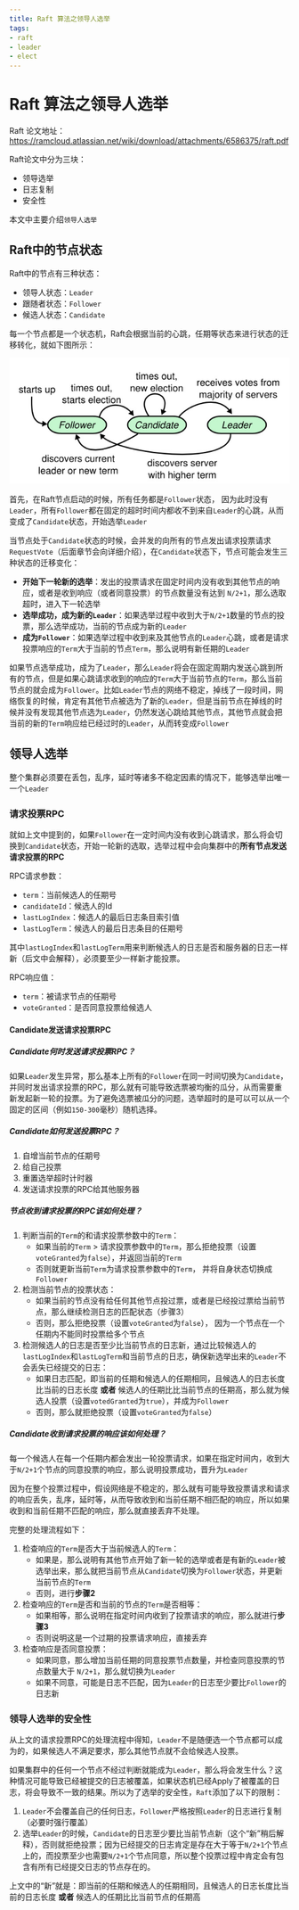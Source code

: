 ```yaml
---
title: Raft 算法之领导人选举
tags:
- raft
- leader
- elect
---
```


# Raft 算法之领导人选举

Raft 论文地址：https://ramcloud.atlassian.net/wiki/download/attachments/6586375/raft.pdf

Raft论文中分为三块：

- 领导选举
- 日志复制
- 安全性

本文中主要介绍`领导人选举`

## Raft中的节点状态

Raft中的节点有三种状态：

- 领导人状态：`Leader`
- 跟随者状态：`Follower`
- 候选人状态：`Candidate`

每一个节点都是一个状态机，Raft会根据当前的心跳，任期等状态来进行状态的迁移转化，就如下图所示：

![raft-role](/assets/raft-role.png)

首先，在Raft节点启动的时候，所有任务都是`Follower`状态， 因为此时没有`Leader`，所有`Follower`都在固定的超时时间内都收不到来自`Leader`的心跳，从而变成了`Candidate`状态，开始选举`Leader`

当节点处于`Candidate`状态的时候，会并发的向所有的节点发出请求投票请求`RequestVote`（后面章节会向详细介绍），在`Candidate`状态下，节点可能会发生三种状态的迁移变化：

- **开始下一轮新的选举**：发出的投票请求在固定时间内没有收到其他节点的响应，或者是收到响应（或者同意投票）的节点数量没有达到 `N/2+1`，那么选取超时，进入下一轮选举
- **选举成功，成为新的`Leader`**：如果选举过程中收到大于`N/2+1`数量的节点的投票，那么选举成功，当前的节点成为新的`Leader`
- **成为`Follower`**：如果选举过程中收到来及其他节点的`Leader`心跳，或者是请求投票响应的`Term`大于当前的节点`Term`，那么说明有新任期的`Leader`

如果节点选举成功，成为了`Leader`，那么`Leader`将会在固定周期内发送心跳到所有的节点，但是如果心跳请求收到的响应的`Term`大于当前节点的`Term`，那么当前节点的就会成为`Follower`。比如`Leader`节点的网络不稳定，掉线了一段时间，网络恢复的时候，肯定有其他节点被选为了新的`Leader`，但是当前节点在掉线的时候并没有发现其他节点选为`Leader`，仍然发送心跳给其他节点，其他节点就会把当前的新的`Term`响应给已经过时的`Leader`，从而转变成`Follower`



## 领导人选举

整个集群必须要在丢包，乱序，延时等诸多不稳定因素的情况下，能够选举出唯一一个`Leader`

### 请求投票RPC

就如上文中提到的，如果`Follower`在一定时间内没有收到心跳请求，那么将会切换到`Candidate`状态，开始一轮新的选取，选举过程中会向集群中的**所有节点发送请求投票的RPC**



RPC请求参数：

- `term`：当前候选人的任期号
- `candidateId`：候选人的Id
- `lastLogIndex`：候选人的最后日志条目索引值
- `lastLogTerm`：候选人的最后日志条目的任期号

其中`lastLogIndex`和`lastLogTerm`用来判断候选人的日志是否和服务器的日志一样新（后文中会解释），必须要至少一样新才能投票。

RPC响应值：

- `term`：被请求节点的任期号
- `voteGranted`：是否同意投票给候选人



#### Candidate发送请求投票RPC



##### Candidate何时发送请求投票RPC？

如果`Leader`发生异常，那么基本上所有的`Follower`在同一时间切换为`Candidate`，并同时发出请求投票的RPC，那么就有可能导致选票被均衡的瓜分，从而需要重新发起新一轮的投票。为了避免选票被瓜分的问题，选举超时的是可以可以从一个固定的区间（例如`150-300`毫秒）随机选择。



##### Candidate如何发送投票RPC？

1. 自增当前节点的任期号
2. 给自己投票
3. 重置选举超时计时器
4. 发送请求投票的RPC给其他服务器



##### 节点收到请求投票的RPC该如何处理？

1. 判断当前的`Term`的和请求投票参数中的`Term`：
   - 如果当前的`Term` > 请求投票参数中的`Term`，那么拒绝投票（设置`voteGranted`为`false`），并返回当前的`Term`
   - 否则就更新当前`Term`为请求投票参数中的`Term`， 并将自身状态切换成`Follower`
2. 检测当前节点的投票状态：
   - 如果当前的节点没有给任何其他节点投过票，或者是已经投过票给当前节点，那么继续检测日志的匹配状态（步骤3）
   - 否则，那么拒绝投票（设置`voteGranted`为`false`）， 因为一个节点在一个任期内不能同时投票给多个节点
3. 检测候选人的日志是否至少比当前节点的日志新，通过比较候选人的`lastLogIndex`和`lastLogTerm`和当前节点的日志，确保新选举出来的`Leader`不会丢失已经提交的日志：
   - 如果日志匹配，即当前的任期和候选人的任期相同，且候选人的日志长度比当前的日志长度  **或者**   候选人的任期比比当前节点的任期高，那么就为候选人投票（设置`votedGranted`为`true`），并成为`Follower`
   - 否则，那么就拒绝投票（设置`voteGranted`为`false`）



##### Candidate收到请求投票的响应该如何处理？

每一个候选人在每一个任期内都会发出一轮投票请求，如果在指定时间内，收到大于`N/2+1`个节点的同意投票的响应，那么说明投票成功，晋升为`Leader`

因为在整个投票过程中，假设网络是不稳定的，那么就有可能导致投票请求和请求的响应丢失，乱序，延时等，从而导致收到和当前任期不相匹配的响应，所以如果收到和当前任期不匹配的响应，那么就直接丢弃不处理。

完整的处理流程如下：

1. 检查响应的`Term`是否大于当前候选人的`Term`：
   - 如果是，那么说明有其他节点开始了新一轮的选举或者是有新的`Leader`被选举出来，那么就把当前节点从`Candidate`切换为`Follower`状态，并更新当前节点的`Term`
   - 否则，进行**步骤2**
2. 检查响应的`Term`是否和当前的节点的`Term`是否相等：
   - 如果相等，那么说明在指定时间内收到了投票请求的响应，那么就进行**步骤3**
   - 否则说明这是一个过期的投票请求响应，直接丢弃
3. 检查响应是否同意投票：
   - 如果同意，那么增加当前任期的同意投票节点数量，并检查同意投票的节点数量大于 `N/2+1`，那么就切换为`Leader`
   - 如果不同意，可能是日志不匹配，因为`Leader`的日志至少要比`Follower`的日志新



### 领导人选举的安全性

从上文的请求投票RPC的处理流程中得知，`Leader`不是随便选一个节点都可以成为的，如果候选人不满足要求，那么其他节点就不会给候选人投票。

如果集群中的任何一个节点不经过判断就能成为`Leader`，那么将会发生什么？这种情况可能导致已经被提交的日志被覆盖，如果状态机已经Apply了被覆盖的日志，将会导致不一致的结果。所以为了选举的安全性，`Raft`添加了以下的限制：

1. `Leader`不会覆盖自己的任何日志，`Follower`严格按照`Leader`的日志进行复制（必要时强行覆盖）
2. 选举`Leader`的时候，`Candidate`的日志至少要比当前节点新（这个“新”稍后解释），否则就拒绝投票；因为已经提交的日志肯定是存在大于等于`N/2+1`个节点上的，而投票至少也需要`N/2+1`个节点同意，所以整个投票过程中肯定会有包含有所有已经提交日志的节点存在的。

上文中的“新”就是：即当前的任期和候选人的任期相同，且候选人的日志长度比当前的日志长度  **或者**   候选人的任期比比当前节点的任期高
